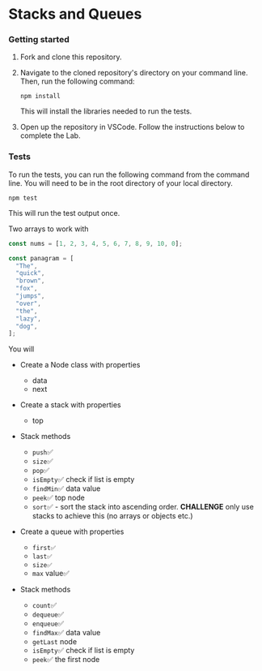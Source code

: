 # Stacks and Queues

### Getting started

1. Fork and clone this repository.

1. Navigate to the cloned repository's directory on your command line. Then, run the following command:

   ```
   npm install
   ```

   This will install the libraries needed to run the tests.

1. Open up the repository in VSCode. Follow the instructions below to complete the Lab.

### Tests

To run the tests, you can run the following command from the command line. You will need to be in the root directory of your local directory.

```
npm test
```

This will run the test output once.

Two arrays to work with

```js
const nums = [1, 2, 3, 4, 5, 6, 7, 8, 9, 10, 0];

const panagram = [
  "The",
  "quick",
  "brown",
  "fox",
  "jumps",
  "over",
  "the",
  "lazy",
  "dog",
];
```

You will

- Create a Node class with properties

  - data
  - next

- Create a stack with properties
  - top
- Stack methods

  - `push`✅
  - `size`✅
  - `pop`✅
  - `isEmpty`✅ check if list is empty
  - `findMin`✅  data value
  - `peek`✅ top node
  - `sort`✅  - sort the stack into ascending order. **CHALLENGE** only use stacks to achieve this (no arrays or objects etc.)

- Create a queue with properties

  - `first✅ `
  - `last✅ `
  - `size✅ `
  - `max` value✅ 

- Stack methods

  - `count`✅ 
  - `dequeue`✅ 
  - `enqueue`✅ 
  - `findMax`✅ data value
  - `getLast` node
  - `isEmpty`✅  check if list is empty
  - `peek`✅  the first node
